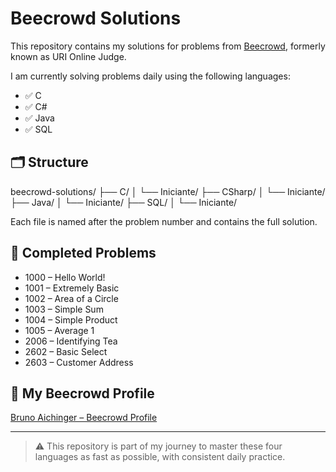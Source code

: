 # Beecrowd Solutions

This repository contains my solutions for problems from [Beecrowd](https://www.beecrowd.com.br), formerly known as URI Online Judge.

I am currently solving problems daily using the following languages:

- ✅ C
- ✅ C#
- ✅ Java
- ✅ SQL

## 🗂️ Structure

beecrowd-solutions/
├── C/
│ └── Iniciante/
├── CSharp/
│ └── Iniciante/
├── Java/
│ └── Iniciante/
├── SQL/
│ └── Iniciante/


Each file is named after the problem number and contains the full solution.

## 📌 Completed Problems

- 1000 – Hello World!
- 1001 – Extremely Basic
- 1002 – Area of a Circle
- 1003 – Simple Sum
- 1004 – Simple Product
- 1005 – Average 1
- 2006 – Identifying Tea
- 2602 – Basic Select
- 2603 – Customer Address

## 🔗 My Beecrowd Profile

[Bruno Aichinger – Beecrowd Profile](https://judge.beecrowd.com/pt/profile/1119282)

---
> ⚠️ This repository is part of my journey to master these four languages as fast as possible, with consistent daily practice.
